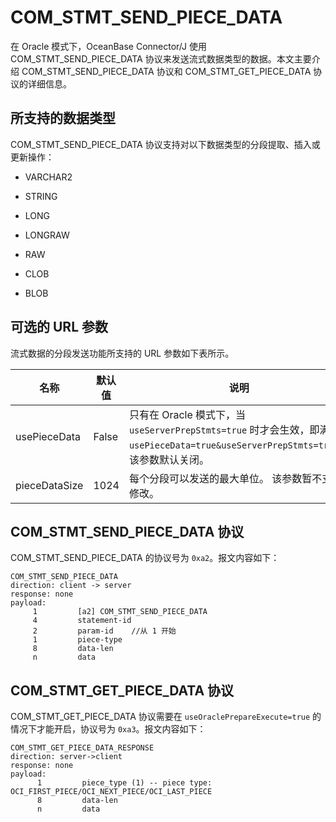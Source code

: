 COM_STMT_SEND_PIECE_DATA 
=============================================

在 Oracle 模式下，OceanBase Connector/J 使用 COM_STMT_SEND_PIECE_DATA 协议来发送流式数据类型的数据。本文主要介绍 COM_STMT_SEND_PIECE_DATA 协议和 COM_STMT_GET_PIECE_DATA 协议的详细信息。

所支持的数据类型 
-----------------------------

COM_STMT_SEND_PIECE_DATA 协议支持对以下数据类型的分段提取、插入或更新操作：

* VARCHAR2

  

* STRING

  

* LONG

  

* LONGRAW

  

* RAW

  

* CLOB

  

* BLOB

  




可选的 URL 参数 
-------------------------------

流式数据的分段发送功能所支持的 URL 参数如下表所示。


|      名称       |  默认值  |                                                     说明                                                     |
|---------------|-------|------------------------------------------------------------------------------------------------------------|
| usePieceData  | False | 只有在 Oracle 模式下，当 `useServerPrepStmts=true` 时才会生效，即满足 `usePieceData=true&useServerPrepStmts=true`。 该参数默认关闭。 |
| pieceDataSize | 1024  | 每个分段可以发送的最大单位。 该参数暂不支持修改。                                                                                  |



COM_STMT_SEND_PIECE_DATA 协议 
------------------------------------------------

COM_STMT_SEND_PIECE_DATA 的协议号为 `0xa2`。报文内容如下：

```unknow
COM_STMT_SEND_PIECE_DATA
direction: client -> server
response: none
payload:
     1         [a2] COM_STMT_SEND_PIECE_DATA
     4         statement-id
     2         param-id    //从 1 开始
     1         piece-type
     8         data-len
     n         data
```



COM_STMT_GET_PIECE_DATA 协议 
-----------------------------------------------

COM_STMT_GET_PIECE_DATA 协议需要在 `useOraclePrepareExecute=true` 的情况下才能开启，协议号为 `0xa3`。报文内容如下：

```unknow
COM_STMT_GET_PIECE_DATA_RESPONSE
direction: server->client
response: none
payload:
      1         piece_type (1) -- piece type: OCI_FIRST_PIECE/OCI_NEXT_PIECE/OCI_LAST_PIECE
      8         data-len
      n         data
```



